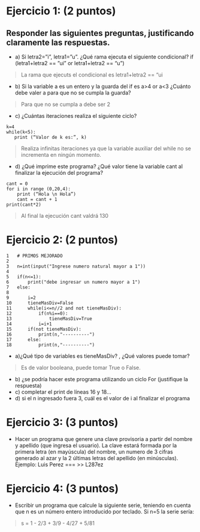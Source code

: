 


# Ejercicio 1: (2 puntos)
## Responder las siguientes preguntas, justificando claramente las respuestas.
- a)	Si letra2=”i”, letra1=”u”. ¿Qué rama ejecuta el siguiente condicional? 
  if (letra1+letra2 == ”ui” or letra1+letra2 == “u”)
>  La rama que ejecuts el condicional es letra1+letra2 == “ui

- b)	Si la variable a es un entero y la guarda del if es  a>4 or a<3 ¿Cuánto debe valer a  para que no se cumpla la guarda? 
> Para que no se cumpla a debe ser 2
> 
- c) ¿Cuántas iteraciones realiza el siguiente ciclo? 
```
k=4
while(k<5):
   print (“Valor de k es:”, k)
```
> Realiza infinitas iteraciones ya que la variable auxiliar del while no se incrementa en ningún momento.

- d) ¿Qué imprime este programa? ¿Qué valor tiene la variable cant al finalizar la ejecución del programa? 
```
cant = 0
for i in range (0,20,4):
	print (“Hola \n Hola”)
	cant = cant + 1
print(cant*2)
```
> Al final la ejecución cant valdrá 130

# Ejercicio 2: (2 puntos)
```
1	# PRIMOS MEJORADO
2
3	n=int(input("Ingrese numero natural mayor a 1"))
4
5	if(n<=1):
6	    print("debe ingresar un numero mayor a 1")
7	else:
8
9    	i=2
10	    tieneMasDiv=False
11	    while(i<=n//2 and not tieneMasDiv):
12	        if(n%i==0):
13	            tieneMasDiv=True
14	        i=i+1
15	    if(not tieneMasDiv):
16	        print(n,"----------")
17	    else:
18	        print(n,"----------")
```
- a)¿Qué tipo de variables es tieneMasDiv? , ¿Qué valores puede tomar?
> Es de valor booleana, puede tomar True o False.
- b)  ¿se podría hacer este programa utilizando un ciclo For (justifique la respuesta)
- c) completar  el print de líneas 16 y 18…
- d) si el n ingresado fuera 3, cuál es el valor de i al finalizar el programa

# Ejercicio 3: (3 puntos)
- Hacer un programa que genere una clave provisoria a partir del nombre y apellido (que ingresa el usuario). La clave estará formada por la primera letra (en mayúscula) del nombre, un numero de 3 cifras generado al azar y la 2 últimas letras del apellido (en minúsculas). Ejemplo: Luis Perez === >> L287ez
	
# Ejercicio 4: (3 puntos)
- Escribir un programa que calcule la siguiente serie, teniendo en cuenta que n es un número entero introducido por teclado. Si n=5 la serie sería:
> s = 1 - 2/3 + 3/9 - 4/27 + 5/81
